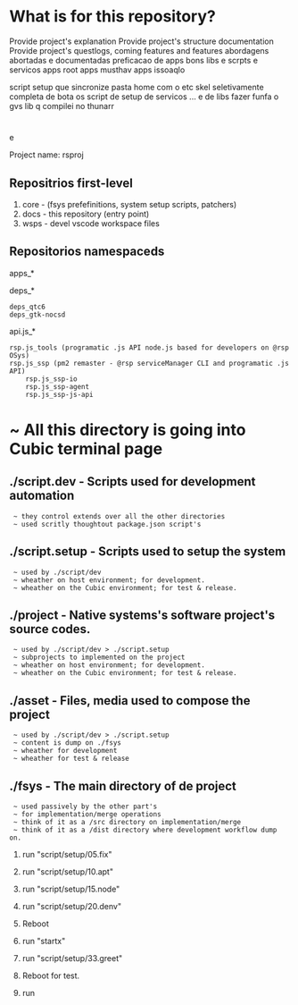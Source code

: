 # What is for this repository?

Provide project's explanation
Provide project's structure documentation
Provide project's questlogs, coming features and features
abordagens abortadas e documentadas
preficacao de apps bons libs e scrpts e servicos apps root apps musthav apps issoaqlo

script setup que sincronize pasta home com o etc skel seletivamente 
completa de bota os script de setup de 
	servicos
	... e de libs
	fazer funfa o gvs lib q compilei no thunarr
#

#

#

 e 

Project name: rsproj

## Repositrios first-level

1. core - (fsys prefefinitions, system setup scripts, patchers)
2. docs - this repository (entry point)
3. wsps - devel vscode workspace files

## Repositorios namespaceds

apps_*

deps_*
	
	deps_qtc6
	deps_gtk-nocsd

api.js_*

	rsp.js_tools (programatic .js API node.js based for developers on @rsp OSys)
	rsp.js_ssp (pm2 remaster - @rsp serviceManager CLI and programatic .js API)
		rsp.js_ssp-io
		rsp.js_ssp-agent
		rsp.js_ssp-js-api
	






#  ~ All this directory is going into Cubic terminal page

## ./script.dev - Scripts used for development automation
	
	 ~ they control extends over all the other directories
	 ~ used scritly thoughtout package.json script's
	 
## ./script.setup - Scripts used to setup the system 
	
	 ~ used by ./script/dev
	 ~ wheather on host environment; for development.
	 ~ wheather on the Cubic environment; for test & release.

## ./project - Native systems's software project's source codes.
	
	 ~ used by ./script/dev > ./script.setup
	 ~ subprojects to implemented on the project
	 ~ wheather on host environment; for development.
	 ~ wheather on the Cubic environment; for test & release.

## ./asset - Files, media used to compose the project 
	
	 ~ used by ./script/dev > ./script.setup
	 ~ content is dump on ./fsys 
	 ~ wheather for development 
	 ~ wheather for test & release

## ./fsys - The main directory of de project

	 ~ used passively by the other part's
	 ~ for implementation/merge operations
	 ~ think of it as a /src directory on implementation/merge
	 ~ think of it as a /dist directory where development workflow dump on.



1. run "script/setup/05.fix"
2. run "script/setup/10.apt"
3. run "script/setup/15.node"
3. run "script/setup/20.denv"

5. Reboot
6. run "startx"

7. run "script/setup/33.greet"
8. Reboot for test.

9. run 


